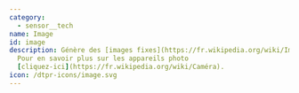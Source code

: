 ```yaml
---
category: 
  - sensor__tech
name: Image
id: image
description: Génère des [images fixes](https://fr.wikipedia.org/wiki/Image).
  Pour en savoir plus sur les appareils photo
  [cliquez-ici](https://fr.wikipedia.org/wiki/Caméra).
icon: /dtpr-icons/image.svg
---
```

